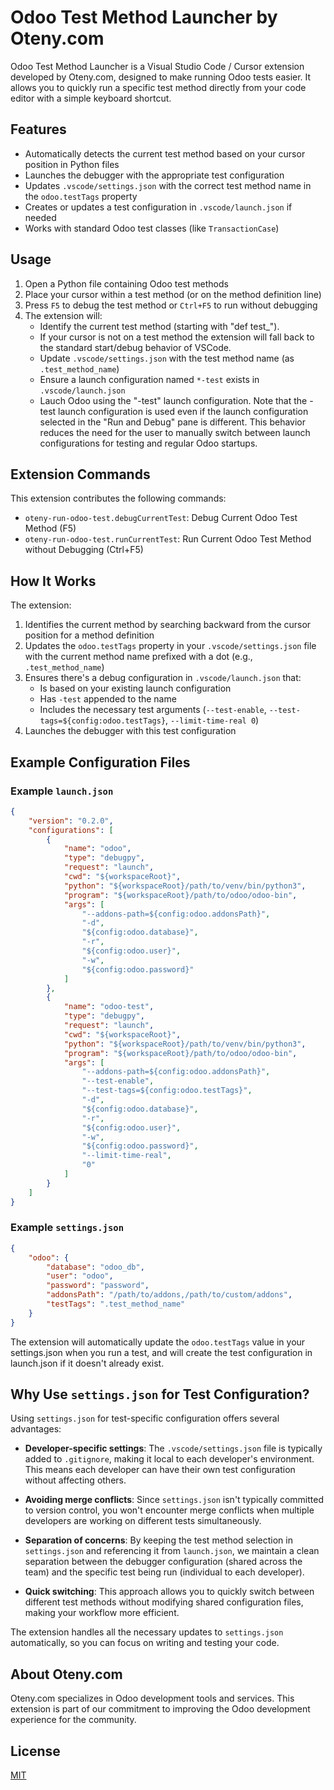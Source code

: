 # Odoo Test Method Launcher by Oteny.com

Odoo Test Method Launcher is a Visual Studio Code / Cursor extension developed by Oteny.com, designed to make running Odoo tests easier. It allows you to quickly run a specific test method directly from your code editor with a simple keyboard shortcut.

## Features

- Automatically detects the current test method based on your cursor position in Python files
- Launches the debugger with the appropriate test configuration
- Updates `.vscode/settings.json` with the correct test method name in the `odoo.testTags` property
- Creates or updates a test configuration in `.vscode/launch.json` if needed
- Works with standard Odoo test classes (like `TransactionCase`)

## Usage

1. Open a Python file containing Odoo test methods
2. Place your cursor within a test method (or on the method definition line)
3. Press `F5` to debug the test method or `Ctrl+F5` to run without debugging
4. The extension will:
   - Identify the current test method (starting with "def test_").
   - If your cursor is not on a test method the extension will fall back to the standard start/debug behavior of VSCode.
   - Update `.vscode/settings.json` with the test method name (as `.test_method_name`)
   - Ensure a launch configuration named `*-test` exists in `.vscode/launch.json`
   - Lauch Odoo using the "-test" launch configuration. Note that the -test launch configuration is used even if the launch configuration selected in the "Run and Debug" pane is different. This behavior reduces the need for the user to manually switch between launch configurations for testing and regular Odoo startups.

## Extension Commands

This extension contributes the following commands:

- `oteny-run-odoo-test.debugCurrentTest`: Debug Current Odoo Test Method (F5)
- `oteny-run-odoo-test.runCurrentTest`: Run Current Odoo Test Method without Debugging (Ctrl+F5)

## How It Works

The extension:

1. Identifies the current method by searching backward from the cursor position for a method definition
2. Updates the `odoo.testTags` property in your `.vscode/settings.json` file with the current method name prefixed with a dot (e.g., `.test_method_name`)
3. Ensures there's a debug configuration in `.vscode/launch.json` that:
   - Is based on your existing launch configuration
   - Has `-test` appended to the name
   - Includes the necessary test arguments (`--test-enable`, `--test-tags=${config:odoo.testTags}`, `--limit-time-real 0`)
4. Launches the debugger with this test configuration

## Example Configuration Files

### Example `launch.json`

```json
{
    "version": "0.2.0",
    "configurations": [
        {
            "name": "odoo",
            "type": "debugpy",
            "request": "launch",
            "cwd": "${workspaceRoot}",
            "python": "${workspaceRoot}/path/to/venv/bin/python3",
            "program": "${workspaceRoot}/path/to/odoo/odoo-bin",
            "args": [
                "--addons-path=${config:odoo.addonsPath}",
                "-d",
                "${config:odoo.database}",
                "-r",
                "${config:odoo.user}",
                "-w",
                "${config:odoo.password}"
            ]
        },
        {
            "name": "odoo-test",
            "type": "debugpy",
            "request": "launch",
            "cwd": "${workspaceRoot}",
            "python": "${workspaceRoot}/path/to/venv/bin/python3",
            "program": "${workspaceRoot}/path/to/odoo/odoo-bin",
            "args": [
                "--addons-path=${config:odoo.addonsPath}",
                "--test-enable",
                "--test-tags=${config:odoo.testTags}",
                "-d",
                "${config:odoo.database}",
                "-r",
                "${config:odoo.user}",
                "-w",
                "${config:odoo.password}",
                "--limit-time-real",
                "0"
            ]
        }
    ]
}
```

### Example `settings.json`

```json
{
    "odoo": {
        "database": "odoo_db",
        "user": "odoo",
        "password": "password",
        "addonsPath": "/path/to/addons,/path/to/custom/addons",
        "testTags": ".test_method_name"
    }
}
```

The extension will automatically update the `odoo.testTags` value in your settings.json when you run a test, and will create the test configuration in launch.json if it doesn't already exist.

## Why Use `settings.json` for Test Configuration?

Using `settings.json` for test-specific configuration offers several advantages:

- **Developer-specific settings**: The `.vscode/settings.json` file is typically added to `.gitignore`, making it local to each developer's environment. This means each developer can have their own test configuration without affecting others.

- **Avoiding merge conflicts**: Since `settings.json` isn't typically committed to version control, you won't encounter merge conflicts when multiple developers are working on different tests simultaneously.

- **Separation of concerns**: By keeping the test method selection in `settings.json` and referencing it from `launch.json`, we maintain a clean separation between the debugger configuration (shared across the team) and the specific test being run (individual to each developer).

- **Quick switching**: This approach allows you to quickly switch between different test methods without modifying shared configuration files, making your workflow more efficient.

The extension handles all the necessary updates to `settings.json` automatically, so you can focus on writing and testing your code.

## About Oteny.com

Oteny.com specializes in Odoo development tools and services. This extension is part of our commitment to improving the Odoo development experience for the community.

## License

[MIT](LICENSE)
